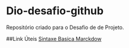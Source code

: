# Dio-desafio-github
Repositório criado para o Desafio de de Projeto.

##Link Úteis
[Sintaxe Basica Marckdow](https://docs.pipz.com/central-de-ajuda/learning-center/guia-basico-de-markdown/#open)
